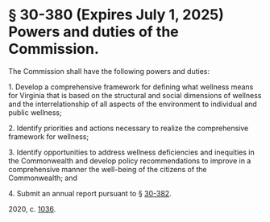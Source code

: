 # § 30-380 (Expires July 1, 2025) Powers and duties of the Commission.

<p>The Commission shall have the following powers and duties:</p><p>1. Develop a comprehensive framework for defining what wellness means for Virginia that is based on the structural and social dimensions of wellness and the interrelationship of all aspects of the environment to individual and public wellness;</p><p>2. Identify priorities and actions necessary to realize the comprehensive framework for wellness;</p><p>3. Identify opportunities to address wellness deficiencies and inequities in the Commonwealth and develop policy recommendations to improve in a comprehensive manner the well-being of the citizens of the Commonwealth; and</p><p>4. Submit an annual report pursuant to § <a href='/vacode/30-382/'>30-382</a>.</p><p>2020, c. <a href='http://lis.virginia.gov/cgi-bin/legp604.exe?201+ful+CHAP1036'>1036</a>.</p>